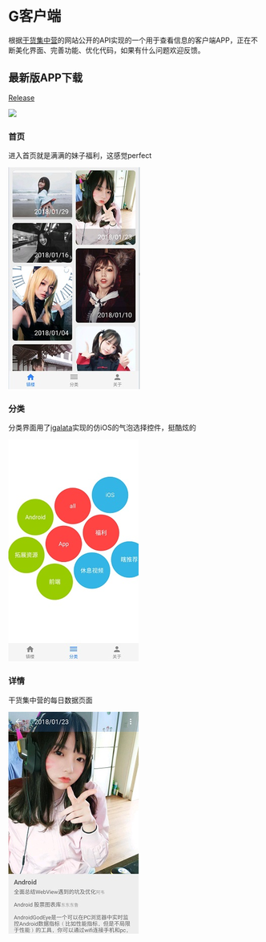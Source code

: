 # G客户端
根据[干货集中营](http://gank.io)的网站公开的API实现的一个用于查看信息的客户端APP，正在不断美化界面、完善功能、优化代码，如果有什么问题欢迎反馈。

## 最新版APP下载
[Release](https://github.com/q1113225201/GClient/releases/latest)

<a href="https://play.google.com/store/apps/details?id=com.sjl.gankapp" target="_blank"><img src="http://www.android.com/images/brand/get_it_on_play_logo_large.png"/></a>

### 首页
进入首页就是满满的妹子福利，这感觉perfect

![image](index.jpg)
### 分类
分类界面用了[igalata](https://github.com/igalata/Bubble-Picker)实现的仿iOS的气泡选择控件，挺酷炫的

![image](sort.jpg)
### 详情
干货集中营的每日数据页面

![image](detail.jpg)

